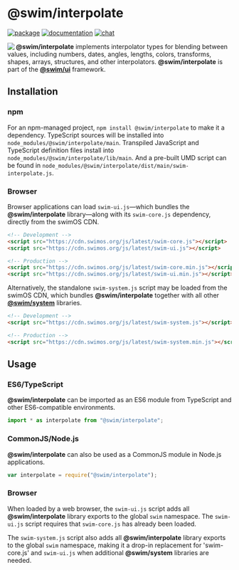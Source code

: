 # @swim/interpolate

[![package](https://img.shields.io/npm/v/@swim/interpolate.svg)](https://www.npmjs.com/package/@swim/interpolate)
[![documentation](https://img.shields.io/badge/doc-TypeDoc-blue.svg)](https://docs.swimos.org/js/latest/modules/_swim_interpolate.html)
[![chat](https://img.shields.io/badge/chat-Gitter-green.svg)](https://gitter.im/swimos/community)

<a href="https://www.swimos.org"><img src="https://docs.swimos.org/readme/marlin-blue.svg" align="left"></a>

**@swim/interpolate** implements interpolator types for blending between values,
including numbers, dates, angles, lengths, colors, transforms, shapes, arrays,
structures, and other interpolators.  **@swim/interpolate** is part of the
[**@swim/ui**](https://github.com/swimos/swim/tree/master/swim-system-js/swim-ui-js/@swim/ui)
framework.

## Installation

### npm

For an npm-managed project, `npm install @swim/interpolate` to make it a dependency.
TypeScript sources will be installed into `node_modules/@swim/interpolate/main`.
Transpiled JavaScript and TypeScript definition files install into
`node_modules/@swim/interpolate/lib/main`.  And a pre-built UMD script can
be found in `node_modules/@swim/interpolate/dist/main/swim-interpolate.js`.

### Browser

Browser applications can load `swim-ui.js`—which bundles the **@swim/interpolate**
library—along with its `swim-core.js` dependency, directly from the swimOS CDN.

```html
<!-- Development -->
<script src="https://cdn.swimos.org/js/latest/swim-core.js"></script>
<script src="https://cdn.swimos.org/js/latest/swim-ui.js"></script>

<!-- Production -->
<script src="https://cdn.swimos.org/js/latest/swim-core.min.js"></script>
<script src="https://cdn.swimos.org/js/latest/swim-ui.min.js"></script>
```

Alternatively, the standalone `swim-system.js` script may be loaded
from the swimOS CDN, which bundles **@swim/interpolate** together with all other
[**@swim/system**](https://github.com/swimos/swim/tree/master/swim-system-js/@swim/system)
libraries.

```html
<!-- Development -->
<script src="https://cdn.swimos.org/js/latest/swim-system.js"></script>

<!-- Production -->
<script src="https://cdn.swimos.org/js/latest/swim-system.min.js"></script>
```

## Usage

### ES6/TypeScript

**@swim/interpolate** can be imported as an ES6 module from TypeScript and other
ES6-compatible environments.

```typescript
import * as interpolate from "@swim/interpolate";
```

### CommonJS/Node.js

**@swim/interpolate** can also be used as a CommonJS module in Node.js applications.

```javascript
var interpolate = require("@swim/interpolate");
```

### Browser

When loaded by a web browser, the `swim-ui.js` script adds all
**@swim/interpolate** library exports to the global `swim` namespace.  The
`swim-ui.js` script requires that `swim-core.js` has already been loaded.

The `swim-system.js` script also adds all **@swim/interpolate** library exports
to the global `swim` namespace, making it a drop-in replacement for
'swim-core.js' and `swim-ui.js` when additional **@swim/system**
libraries are needed.
